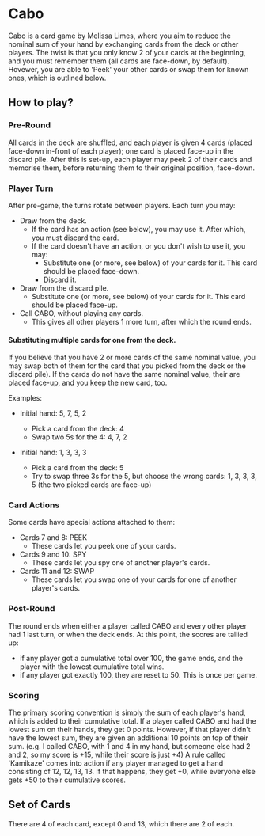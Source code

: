 # Cabo
Cabo is a card game by Melissa Limes, where you aim to reduce the nominal sum of your hand by exchanging cards from the deck or other players. The twist is that you only know 2 of your cards at the beginning, and you must remember them (all cards are face-down, by default). Hovewer, you are able to 'Peek' your other cards or swap them for known ones, which is outlined below.

## How to play?

### Pre-Round
  All cards in the deck are shuffled, and each player is given 4 cards (placed face-down in-front of each player); one card is placed face-up in the discard pile. After this is set-up, each player may peek 2 of their cards and memorise them, before returning them to their original position, face-down.
  
### Player Turn
  After pre-game, the turns rotate between players. Each turn you may:
  * Draw from the deck.
    * If the card has an action (see below), you may use it. After which, you must discard the card.
    * If the card doesn't have an action, or you don't wish to use it, you may:
      * Substitute one (or more, see below) of your cards for it. This card should be placed face-down.
      * Discard it.
  * Draw from the discard pile.
    * Substitute one (or more, see below) of your cards for it. This card should be placed face-up.
  * Call CABO, without playing any cards.
    * This gives all other players 1 more turn, after which the round ends.

#### Substituting multiple cards for one from the deck.
  If you believe that you have 2 or more cards of the same nominal value, you may swap both of them for the card that you picked from the deck or the discard pile). If the cards do not have the same nominal value, their are placed face-up, and you keep the new card, too.
  
Examples:
  * Initial hand: 5, 7, 5, 2
    * Pick a card from the deck: 4
    * Swap two 5s for the 4: 4, 7, 2
  
  * Initial hand: 1, 3, 3, 3
    * Pick a card from the deck: 5
    * Try to swap three 3s for the 5, but choose the wrong cards: 1, 3, 3, 3, 5 (the two picked cards are face-up)

### Card Actions
  Some cards have special actions attached to them:
  * Cards 7 and 8: PEEK
    * These cards let you peek one of your cards.
  * Cards 9 and 10: SPY
    * These cards let you spy one of another player's cards.
  * Cards 11 and 12: SWAP
    * These cards let you swap one of your cards for one of another player's cards.
    
### Post-Round
  The round ends when either a player called CABO and every other player had 1 last turn, or when the deck ends. At this point, the scores are tallied up:
  * if any player got a cumulative total over 100, the game ends, and the player with the lowest cumulative total wins.
  * if any player got exactly 100, they are reset to 50. This is once per game.

### Scoring
  The primary scoring convention is simply the sum of each player's hand, which is added to their cumulative total.
  If a player called CABO and had the lowest sum on their hands, they get 0 points. However, if that player didn't have the lowest sum, they are given an additional 10 points on top of their sum. (e.g. I called CABO, with 1 and 4 in my hand, but someone else had 2 and 2, so my score is +15, while their score is just +4)
  A rule called 'Kamikaze' comes into action if any player managed to get a hand consisting of 12, 12, 13, 13. If that happens, they get +0, while everyone else gets +50 to their cumulative scores.
  
## Set of Cards
  There are 4 of each card, except 0 and 13, which there are 2 of each.
